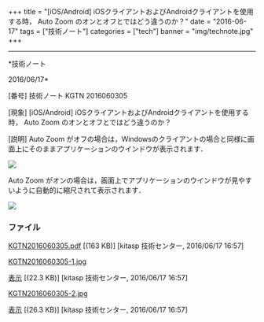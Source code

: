 ﻿+++
title = "[iOS/Android] iOSクライアントおよびAndroidクライアントを使用する時， Auto Zoom のオンとオフとではどう違うのか？"
date = "2016-06-17"
tags = ["技術ノート"]
categories = ["tech"]
banner = "img/technote.jpg"
+++

-----------------------------------------------------------------------------------------------------------------------------

*技術ノート

2016/06/17*


[番号]
技術ノート KGTN 2016060305

[現象]
[iOS/Android] iOSクライアントおよびAndroidクライアントを使用する時，
Auto Zoom のオンとオフとではどう違うのか？

[説明]
Auto Zoom
がオフの場合は，Windowsのクライアントの場合と同様に画面上にそのままアプリケーションのウインドウが表示されます．

![](http://techreport.kitasp.net/attachments/download/2665/KGTN2016060305-1.jpg)

Auto Zoom
がオンの場合は，画面上でアプリケーションのウインドウが見やすいように自動的に縮尺されて表示されます．

![](http://techreport.kitasp.net/attachments/download/2666/KGTN2016060305-2.jpg)


### ファイル

 
 


[KGTN2016060305.pdf](http://techreport.kitasp.net/attachments/download/2664/KGTN2016060305.pdf)
 [(163 KB)] [kitasp 技術センター, 2016/06/17
16:57]

[KGTN2016060305-1.jpg](http://techreport.kitasp.net/attachments/download/2665/KGTN2016060305-1.jpg)

[表示](http://techreport.kitasp.net/attachments/2665/KGTN2016060305-1.jpg "表示")
 [(22.3 KB)] [kitasp 技術センター, 2016/06/17
16:57]

[KGTN2016060305-2.jpg](http://techreport.kitasp.net/attachments/download/2666/KGTN2016060305-2.jpg)

[表示](http://techreport.kitasp.net/attachments/2666/KGTN2016060305-2.jpg "表示")
 [(26.3 KB)] [kitasp 技術センター, 2016/06/17
16:57]


 


 

